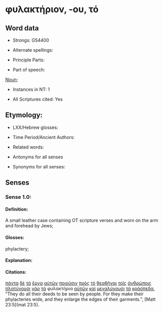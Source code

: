 # φυλακτήριον, -ου, τό 

<!-- Status: S2=NeedsFinalCheck -->
<!-- Lexica used for edits: BDAG, FFM, LN, A-S -->

## Word data

* Strongs: G54400

* Alternate spellings:

* Principle Parts: 

* Part of speech: 

[Noun](http://ugg.readthedocs.io/en/latest/noun.html); 

* Instances in NT: 1

* All Scriptures cited: Yes

## Etymology: 

* LXX/Hebrew glosses: 

* Time Period/Ancient Authors: 

* Related words: 

* Antonyms for all senses

* Synonyms for all senses: 

## Senses 

### Sense 1.0:

#### Definition: 

A small leather case containing OT scripture verses and worn on the arm and forehead by Jews;

#### Glosses:

phylactery;

#### Explanation:

#### Citations:

[πάντα](../G39560/01.md) [δὲ](../G11610/01.md) [τὰ](../G35880/01.md) [ἔργα](../G20410/01.md) [αὐτῶν](../G08460/01.md) [ποιοῦσιν](../G41600/01.md) [πρὸς](../G43140/01.md) [τὸ](../G35880/01.md) [θεαθῆναι](../G23000/01.md) [τοῖς](../G35880/01.md) [ἀνθρώποις](../G04440/01.md) [πλατύνουσι](../G41150/01.md) [γὰρ](../G10630/01.md) [τὰ](../G35880/01.md) φυλακτήρια [αὐτῶν](../G08460/01.md) [καὶ](../G25320/01.md) [μεγαλύνουσι](../G31700/01.md) [τὰ](../G35880/01.md) [κράσπεδα](../G28990/01.md), "They do all their deeds to be seen by people. For they make their phylacteries wide, and they enlarge the edges of their garments.", [Matt 23:5](mat 23:5). 
